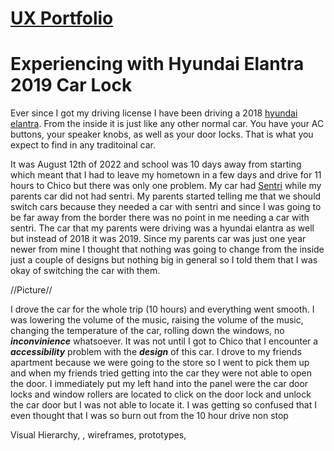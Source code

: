 # [UX Portfolio](https://github.com/UsabilityEngineering/ux-portfolio-rylopez838#ux-portfolio)
# Experiencing with Hyundai Elantra 2019 Car Lock
Ever since I got my driving license I have been driving a 2018 [hyundai elantra](https://www.google.com/url?sa=i&url=https%3A%2F%2Fwww.kbb.com%2Fhyundai%2Felantra%2F2018%2Fse-sedan-4d%2F&psig=AOvVaw3rbYwPxGEMIGsKhD4l1Mo1&ust=1668587061909000&source=images&cd=vfe&ved=0CA8QjRxqFwoTCPD296_hr_sCFQAAAAAdAAAAABAD). From the inside it is just like any other normal car. You have your AC buttons, your speaker knobs, as well as your door locks. That is what you expect to find in any traditoinal car.

It was August 12th of 2022 and school was 10 days away from starting which meant that I had to leave my hometown in a few days and drive for 11 hours to Chico but there was only one problem. My car had [Sentri](https://www.nerdwallet.com/article/travel/what-is-sentri-pass-how-does-it-work) while my parents car did not had sentri. My parents started telling me that we should switch cars because they needed a car with sentri and since I was going to be far away from the border there was no point in me needing a car with sentri. The car that my parents were driving was a hyundai elantra as well but instead of 2018 it was 2019. Since my parents car was just one year newer from mine I thought that nothing was going to change from the inside just a couple of designs but nothing big in general so I told them that I was okay of switching the car with them.

//Picture//

I drove the car for the whole trip (10 hours) and everything went smooth. I was lowering the volume of the music, raising the volume of the music, changing the temperature of the car, rolling down the windows, no ***inconvinience*** whatsoever. It was not until I got to Chico that I encounter a ***accessibility*** problem with the ***design*** of this car. I drove to my friends apartment because we were going to the store so I went to pick them up and when my friends tried getting into the car they were not able to open the door. I immediately put my left hand into the panel were the car door locks and window rollers are located to click on the door lock and unlock the car door but I was not able to locate it. I was getting so confused that I even thought that I was so burn out from the 10 hour drive non stop 


Visual Hierarchy, , wireframes, prototypes, 

